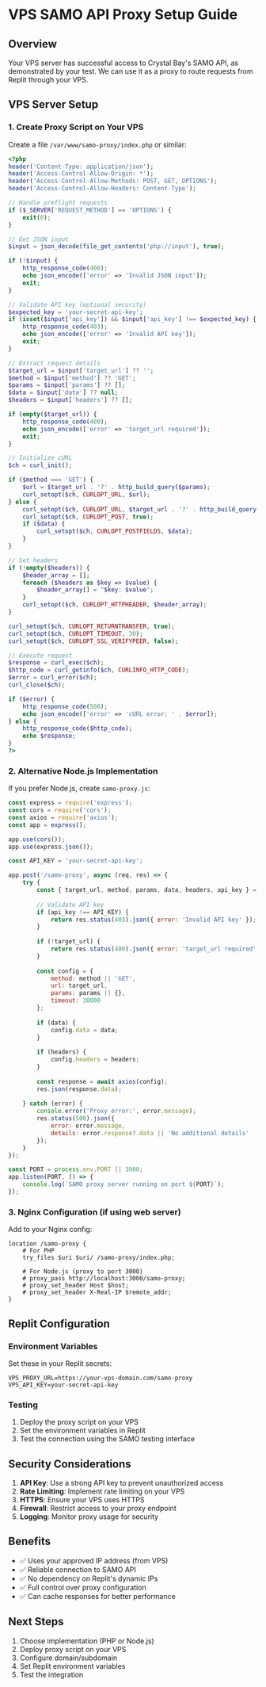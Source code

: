 # VPS SAMO API Proxy Setup Guide

## Overview

Your VPS server has successful access to Crystal Bay's SAMO API, as demonstrated by your test. We can use it as a proxy to route requests from Replit through your VPS.

## VPS Server Setup

### 1. Create Proxy Script on Your VPS

Create a file `/var/www/samo-proxy/index.php` or similar:

```php
<?php
header('Content-Type: application/json');
header('Access-Control-Allow-Origin: *');
header('Access-Control-Allow-Methods: POST, GET, OPTIONS');
header('Access-Control-Allow-Headers: Content-Type');

// Handle preflight requests
if ($_SERVER['REQUEST_METHOD'] == 'OPTIONS') {
    exit(0);
}

// Get JSON input
$input = json_decode(file_get_contents('php://input'), true);

if (!$input) {
    http_response_code(400);
    echo json_encode(['error' => 'Invalid JSON input']);
    exit;
}

// Validate API key (optional security)
$expected_key = 'your-secret-api-key';
if (isset($input['api_key']) && $input['api_key'] !== $expected_key) {
    http_response_code(403);
    echo json_encode(['error' => 'Invalid API key']);
    exit;
}

// Extract request details
$target_url = $input['target_url'] ?? '';
$method = $input['method'] ?? 'GET';
$params = $input['params'] ?? [];
$data = $input['data'] ?? null;
$headers = $input['headers'] ?? [];

if (empty($target_url)) {
    http_response_code(400);
    echo json_encode(['error' => 'target_url required']);
    exit;
}

// Initialize cURL
$ch = curl_init();

if ($method === 'GET') {
    $url = $target_url . '?' . http_build_query($params);
    curl_setopt($ch, CURLOPT_URL, $url);
} else {
    curl_setopt($ch, CURLOPT_URL, $target_url . '?' . http_build_query($params));
    curl_setopt($ch, CURLOPT_POST, true);
    if ($data) {
        curl_setopt($ch, CURLOPT_POSTFIELDS, $data);
    }
}

// Set headers
if (!empty($headers)) {
    $header_array = [];
    foreach ($headers as $key => $value) {
        $header_array[] = "$key: $value";
    }
    curl_setopt($ch, CURLOPT_HTTPHEADER, $header_array);
}

curl_setopt($ch, CURLOPT_RETURNTRANSFER, true);
curl_setopt($ch, CURLOPT_TIMEOUT, 30);
curl_setopt($ch, CURLOPT_SSL_VERIFYPEER, false);

// Execute request
$response = curl_exec($ch);
$http_code = curl_getinfo($ch, CURLINFO_HTTP_CODE);
$error = curl_error($ch);
curl_close($ch);

if ($error) {
    http_response_code(500);
    echo json_encode(['error' => 'cURL error: ' . $error]);
} else {
    http_response_code($http_code);
    echo $response;
}
?>
```

### 2. Alternative Node.js Implementation

If you prefer Node.js, create `samo-proxy.js`:

```javascript
const express = require('express');
const cors = require('cors');
const axios = require('axios');
const app = express();

app.use(cors());
app.use(express.json());

const API_KEY = 'your-secret-api-key';

app.post('/samo-proxy', async (req, res) => {
    try {
        const { target_url, method, params, data, headers, api_key } = req.body;
        
        // Validate API key
        if (api_key !== API_KEY) {
            return res.status(403).json({ error: 'Invalid API key' });
        }
        
        if (!target_url) {
            return res.status(400).json({ error: 'target_url required' });
        }
        
        const config = {
            method: method || 'GET',
            url: target_url,
            params: params || {},
            timeout: 30000
        };
        
        if (data) {
            config.data = data;
        }
        
        if (headers) {
            config.headers = headers;
        }
        
        const response = await axios(config);
        res.json(response.data);
        
    } catch (error) {
        console.error('Proxy error:', error.message);
        res.status(500).json({ 
            error: error.message,
            details: error.response?.data || 'No additional details'
        });
    }
});

const PORT = process.env.PORT || 3000;
app.listen(PORT, () => {
    console.log(`SAMO proxy server running on port ${PORT}`);
});
```

### 3. Nginx Configuration (if using web server)

Add to your Nginx config:

```nginx
location /samo-proxy {
    # For PHP
    try_files $uri $uri/ /samo-proxy/index.php;
    
    # For Node.js (proxy to port 3000)
    # proxy_pass http://localhost:3000/samo-proxy;
    # proxy_set_header Host $host;
    # proxy_set_header X-Real-IP $remote_addr;
}
```

## Replit Configuration

### Environment Variables

Set these in your Replit secrets:

```
VPS_PROXY_URL=https://your-vps-domain.com/samo-proxy
VPS_API_KEY=your-secret-api-key
```

### Testing

1. Deploy the proxy script on your VPS
2. Set the environment variables in Replit
3. Test the connection using the SAMO testing interface

## Security Considerations

1. **API Key**: Use a strong API key to prevent unauthorized access
2. **Rate Limiting**: Implement rate limiting on your VPS
3. **HTTPS**: Ensure your VPS uses HTTPS
4. **Firewall**: Restrict access to your proxy endpoint
5. **Logging**: Monitor proxy usage for security

## Benefits

- ✅ Uses your approved IP address (from VPS)
- ✅ Reliable connection to SAMO API
- ✅ No dependency on Replit's dynamic IPs
- ✅ Full control over proxy configuration
- ✅ Can cache responses for better performance

## Next Steps

1. Choose implementation (PHP or Node.js)
2. Deploy proxy script on your VPS
3. Configure domain/subdomain
4. Set Replit environment variables
5. Test the integration
